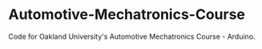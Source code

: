 # Automotive-Mechatronics-Course
Code for Oakland University's Automotive Mechatronics Course - Arduino.
